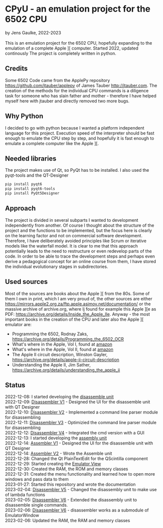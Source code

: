 # CPyU - an emulation project for the 6502 CPU

by Jens Gaulke, 2022-2023 <br/><br/>
This is an emulation project for the 6502 CPU, hopefully expanding to the emulation of a complete Apple ][ computer. Started 2022, updated continously
The project is completely written in python.

## Credits
Some 6502 Code came from the ApplePy repository https://github.com/jtauber/applepy of James Tauber http://jtauber.com. The creation of the methods for the individual CPU commands is a diligence task for someone who has slain father and mother - therefore I have helped myself here with jtauber and directly removed two more bugs.  

## Why Python
I decided to go with python because I wanted a platform independent language for this project. Execution speed of the interpreter should be fast enough to emulate the CPU step by step, and hopefully it is fast enough to emulate a complete computer like the Apple ][.

## Needed libraries
The project makes use of Qt, so PyQt has to be installed. I also used the pyqt-tools and the QT-Designer

```bash
pip install pyqt6
pip install pyqt6-tools
pip install PyQt5Designer
```

## Approach
The project is divided in several subparts I wanted to development independently from another.
Of course I thought about the structure of the project and the functions to be implemented, but the focus here is clearly on the learning factor and not on commercial software development. Therefore, I have deliberately avoided principles like Scrum or iterative models like the waterfall model. It is clear to me that this approach potentially leads to the need to restructure or even redevelop parts of the code. In order to be able to trace the development steps and perhaps even derive a pedagogical concept for an online course from them, I have stored the individual evolutionary stages in subdirectories.

## Used sources
Most of the sources are books about the Apple ][ from the 80s. Some of them I own in print, which I am very proud of, the other sources are either https://mirrors.apple2.org.za/ftp.apple.asimov.net/documentation/ or the massive archive of archive.org, where Ij found for example this Apple ][e as PDF: https://archive.org/details/Inside_the_Apple_IIe. Anyway - the most important books in the creation of the CPU and later also the Apple ][ emulator are:
- Programming the 6502, Rodnay Zaks, https://archive.org/details/Programming_the_6502_OCR
- What's where in the Apple, Vol I, found at [amazon](https://www.amazon.de/Whats-Where-APPLE-Enhanced-Guide/dp/1716405270/ref=sr_1_2?__mk_de_DE=%C3%85M%C3%85%C5%BD%C3%95%C3%91&crid=B45NUY2GW1NW&keywords=what%27s+where+in+the+apple&qid=1676018598&sprefix=what%27s+where+in+the+apple%2Caps%2C77&sr=8-2)
- What's where in the Apple, Vol II, found at [amazon](https://www.amazon.de/Whats-Where-APPLE-Enhanced-Gazetteer/dp/1716405211/ref=sr_1_1?__mk_de_DE=%C3%85M%C3%85%C5%BD%C3%95%C3%91&crid=B45NUY2GW1NW&keywords=what%27s+where+in+the+apple&qid=1676018598&sprefix=what%27s+where+in+the+apple%2Caps%2C77&sr=8-1)
- The Apple II circuit description, Winston Gayler, https://archive.org/details/apple-ii-circuit-description
- Understanding the Apple II, Jim Sather, https://archive.org/details/understanding_the_apple_ii


## Status
2022-12-08: I started developing the [disassemble unit](https://github.com/jegali/CPyU/tree/main/Disassembler)<br/>
2022-12-09: [Disassembler V1](https://github.com/jegali/CPyU/tree/main/Disassembler/v1) - Designed the UI for the disassemble unit with QT Designer<br/>
2022-12-10: [Disassembler V2](https://github.com/jegali/CPyU/tree/main/Disassembler/v2) - Implemented a command line parser module for disassembling<br/>
2022-12-11: [Disassembler V3](https://github.com/jegali/CPyU/tree/main/Disassembler/v3) - Optimizied the command line parser module for disassembling<br/>
2022-12-12: [Disassembler V4](https://github.com/jegali/CPyU/tree/main/Disassembler/v4) - Integrated the cmd version with a GUI<br/>
2022-12-13: I started developing the [assembly unit](https://github.com/jegali/CPyU/tree/main/Assembler)<br/>
2022-12-14: [Assembler V1](https://github.com/jegali/CPyU/tree/main/Assembler/v1) - Designed the UI for the disassemble unit with QT Designer<br/>
2022-12-14: [Assembler V2](https://github.com/jegali/CPyU/tree/main/Assembler/v2) - Wrote the Assemble unit<br/>
2022-12-28: Changed the Qt PlainTextEdit for the QScintilla component<br/>
2022-12-29: Started creating the [Emulator View](https://github.com/jegali/CPyU/tree/main/CPU)<br/>
2022-12-30: Created the RAM, the ROM and memory classes<br/>
2022-12-31: Created the menu functionality and learned how to open more windows and pass data to them<br/> 
2023-01-27: Started this repository and wrote the documentation<br/>
2023-02-04: [Disassembler V5](https://github.com/jegali/CPyU/tree/main/Disassembler/v5) - Changed the disassembly unit to make use of lambda functions<br/>
2023-02-05: [Disassembler V6](https://github.com/jegali/CPyU/tree/main/Disassembler/v6) - Extended the disassembly unit to disassemble single commands.<br/>
2023-02-06: [Disassembler V6](https://github.com/jegali/CPyU/tree/main/Disassembler/v6) - disassembler works as a submodule of EmulatorWindow<br/>
2023-02-06: Updated the RAM, the RAM and memory classes<br/>
